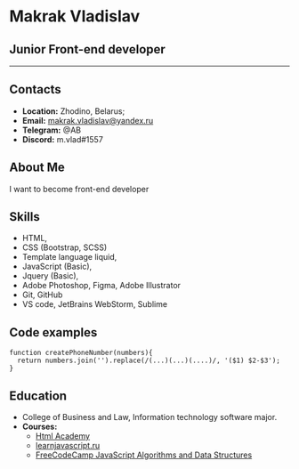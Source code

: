 # Makrak Vladislav

## Junior Front-end developer

---

## Contacts

- **Location:** Zhodino, Belarus;
- **Email:** makrak.vladislav@yandex.ru
- **Telegram:** @AB
- **Discord:** m.vlad#1557

## About Me

I want to become front-end developer

## Skills

- HTML,
- CSS (Bootstrap, SCSS)
- Template language liquid,
- JavaScript (Basic),
- Jquery (Basic),
- Adobe Photoshop, Figma, Adobe Illustrator
- Git, GitHub
- VS code, JetBrains WebStorm, Sublime

## Code examples

```
function createPhoneNumber(numbers){
  return numbers.join('').replace(/(...)(...)(....)/, '($1) $2-$3');
}
```

## Education

- College of Business and Law, Information technology software major.
- **Courses:**
  - [Html Academy](https://htmlacademy.ru/)
  - [learnjavascript.ru](https://learn.javascript.ru/)
  - [FreeCodeCamp JavaScript Algorithms and Data Structures](https://www.freecodecamp.org/)
